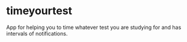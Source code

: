 # timeyourtest
App for helping you to time whatever test you are studying for and has intervals of notifications.
